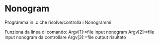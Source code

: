 # Nonogram
Programma in .c che risolve/controlla i Nonogrammi

Funziona da linea di comando: 
Argv[1]:=file input nonogram
Argv[2]:=file input nonogram da controllare
Argv[3]:=file output risultato
